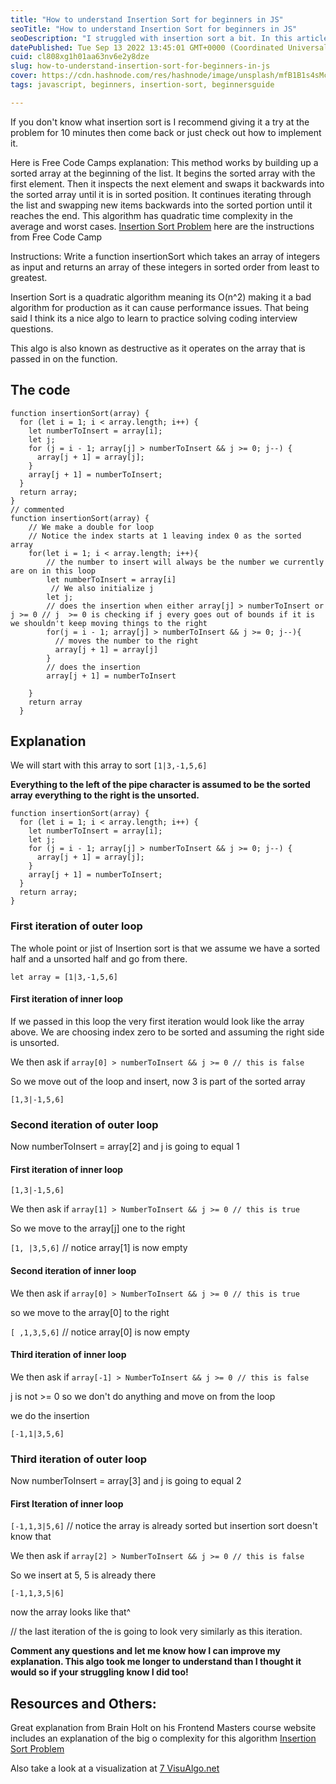 ```yaml
---
title: "How to understand Insertion Sort for beginners in JS"
seoTitle: "How to understand Insertion Sort for beginners in JS"
seoDescription: "I struggled with insertion sort a bit. In this article I try to make it easy to understand based on the part I struggled to understand"
datePublished: Tue Sep 13 2022 13:45:01 GMT+0000 (Coordinated Universal Time)
cuid: cl808xg1h01aa63nv6e2y8dze
slug: how-to-understand-insertion-sort-for-beginners-in-js
cover: https://cdn.hashnode.com/res/hashnode/image/unsplash/mfB1B1s4sMc/upload/v1661470653722/fuxStPys2.jpeg
tags: javascript, beginners, insertion-sort, beginnersguide

---
```


If you don't know what insertion sort is I recommend giving it a try at the problem for 10 minutes then come back or just check out how to implement it.

Here is Free Code Camps explanation: This method works by building up a sorted array at the beginning of the list. It begins the sorted array with the first element. Then it inspects the next element and swaps it backwards into the sorted array until it is in sorted position. It continues iterating through the list and swapping new items backwards into the sorted portion until it reaches the end. This algorithm has quadratic time complexity in the average and worst cases. [Insertion Sort Problem](https://www.freecodecamp.org/learn/coding-interview-prep/algorithms/implement-insertion-sort) here are the instructions from Free Code Camp

Instructions: Write a function insertionSort which takes an array of integers as input and returns an array of these integers in sorted order from least to greatest.

Insertion Sort is a quadratic algorithm meaning its O(n^2) making it a bad algorithm for production as it can cause performance issues. That being said I think its a nice algo to learn to practice solving coding interview questions.

This algo is also known as destructive as it operates on the array that is passed in on the function.

## The code

```plaintext
function insertionSort(array) {
  for (let i = 1; i < array.length; i++) {
    let numberToInsert = array[i];
    let j;
    for (j = i - 1; array[j] > numberToInsert && j >= 0; j--) {
      array[j + 1] = array[j];
    }
    array[j + 1] = numberToInsert;
  }
  return array;
}
// commented
function insertionSort(array) {
    // We make a double for loop
    // Notice the index starts at 1 leaving index 0 as the sorted array
    for(let i = 1; i < array.length; i++){
        // the number to insert will always be the number we currently are on in this loop
        let numberToInsert = array[i]
         // We also initialize j
        let j;
        // does the insertion when either array[j] > numberToInsert or j >= 0 // j  >= 0 is checking if j every goes out of bounds if it is we shouldn't keep moving things to the right
        for(j = i - 1; array[j] > numberToInsert && j >= 0; j--){
          // moves the number to the right
          array[j + 1] = array[j]
        }
        // does the insertion
        array[j + 1] = numberToInsert

    }
    return array
  }
```

## Explanation

We will start with this array to sort `[1|3,-1,5,6]`

**Everything to the left of the pipe character is assumed to be the sorted array everything to the right is the unsorted.**

```plaintext
function insertionSort(array) {
  for (let i = 1; i < array.length; i++) {
    let numberToInsert = array[i];
    let j;
    for (j = i - 1; array[j] > numberToInsert && j >= 0; j--) {
      array[j + 1] = array[j];
    }
    array[j + 1] = numberToInsert;
  }
  return array;
}
```

### First iteration of outer loop

The whole point or jist of Insertion sort is that we assume we have a sorted half and a unsorted half and go from there.

`let array = [1|3,-1,5,6]`

#### First iteration of inner loop

If we passed in this loop the very first iteration would look like the array above. We are choosing index zero to be sorted and assuming the right side is unsorted.

We then ask if `array[0] > numberToInsert && j >= 0 // this is false`

So we move out of the loop and insert, now 3 is part of the sorted array

`[1,3|-1,5,6]`

### Second iteration of outer loop

Now numberToInsert = array\[2\] and j is going to equal 1

#### First iteration of inner loop

`[1,3|-1,5,6]`

We then ask if `array[1] > NumberToInsert && j >= 0 // this is true`

So we move to the array\[j\] one to the right

`[1, |3,5,6]` // notice array\[1\] is now empty

#### Second iteration of inner loop

We then ask if `array[0] > NumberToInsert && j >= 0 // this is true`

so we move to the array\[0\] to the right

`[ ,1,3,5,6]` // notice array\[0\] is now empty

#### Third iteration of inner loop

We then ask if `array[-1] > NumberToInsert && j >= 0 // this is false`

j is not &gt;= 0 so we don't do anything and move on from the loop

we do the insertion

`[-1,1|3,5,6]`

### Third iteration of outer loop

Now numberToInsert = array\[3\] and j is going to equal 2

#### First Iteration of inner loop

`[-1,1,3|5,6]` // notice the array is already sorted but insertion sort doesn't know that

We then ask if `array[2] > NumberToInsert && j >= 0 // this is false`

So we insert at 5, 5 is already there

`[-1,1,3,5|6]`

now the array looks like that^

// the last iteration of the is going to look very similarly as this iteration.

**Comment any questions and let me know how I can improve my explanation. This algo took me longer to understand than I thought it would so if your struggling know I did too!**

## Resources and Others:

Great explanation from Brain Holt on his Frontend Masters course website includes an explanation of the big o complexity for this algorithm [Insertion Sort Problem](https://btholt.github.io/complete-intro-to-computer-science/insertion-sort)

Also take a look at a visualization at [7 VisuAlgo.net](https://visualgo.net/en/sorting)